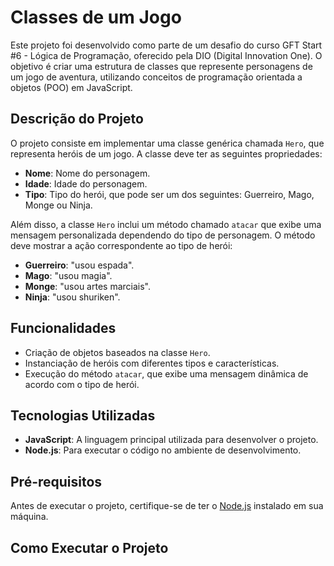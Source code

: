 # Classes de um Jogo

Este projeto foi desenvolvido como parte de um desafio do curso GFT Start #6 - Lógica de Programação, oferecido pela DIO (Digital Innovation One). O objetivo é criar uma estrutura de classes que represente personagens de um jogo de aventura, utilizando conceitos de programação orientada a objetos (POO) em JavaScript.

## Descrição do Projeto

O projeto consiste em implementar uma classe genérica chamada `Hero`, que representa heróis de um jogo. A classe deve ter as seguintes propriedades:

- **Nome**: Nome do personagem.
- **Idade**: Idade do personagem.
- **Tipo**: Tipo do herói, que pode ser um dos seguintes: Guerreiro, Mago, Monge ou Ninja.

Além disso, a classe `Hero` inclui um método chamado `atacar` que exibe uma mensagem personalizada dependendo do tipo de personagem. O método deve mostrar a ação correspondente ao tipo de herói:

- **Guerreiro**: "usou espada".
- **Mago**: "usou magia".
- **Monge**: "usou artes marciais".
- **Ninja**: "usou shuriken".

## Funcionalidades

- Criação de objetos baseados na classe `Hero`.
- Instanciação de heróis com diferentes tipos e características.
- Execução do método `atacar`, que exibe uma mensagem dinâmica de acordo com o tipo de herói.

## Tecnologias Utilizadas

- **JavaScript**: A linguagem principal utilizada para desenvolver o projeto.
- **Node.js**: Para executar o código no ambiente de desenvolvimento.

## Pré-requisitos

Antes de executar o projeto, certifique-se de ter o [Node.js](https://nodejs.org/) instalado em sua máquina.

## Como Executar o Projeto